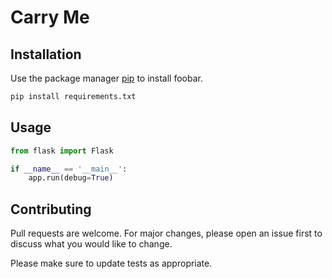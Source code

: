 # Carry Me


## Installation

Use the package manager [pip](https://pip.pypa.io/en/stable/) to install foobar.

```bash
pip install requirements.txt
```

## Usage

```python
from flask import Flask

if __name__ == '__main__':
    app.run(debug=True)
```

## Contributing
Pull requests are welcome. For major changes, please open an issue first to discuss what you would like to change.

Please make sure to update tests as appropriate.
